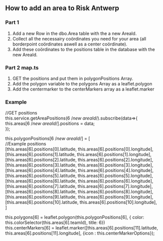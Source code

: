 ## How to add an area to Risk Antwerp  

### Part 1  

1. Add a new Row in the dbo.Area table with the a new AreaId.  
2. Collect all the necessairy coördinates you need for your area (all borderpoint coördinates aswell as a center coördinate).  
3. Add these coördinates to the positions table in the database with the new AreaId.  

### Part 2  map.ts  

1. GET the positions and put them in polygonPositions Array.  
2. Add the polygon variable to the polygons Array as a leaflet.polygon  
3. Add the centermarker to the centerMarkers array as a leaflet.marker  


### Example  

//GET positions  
this.service.getAreaPositions(6 /*new areaId*/).subscribe(data=>{  
	this.areas[6 /*new areaId*/].positions = data;  
});  

this.polygonPositions[6 /*new areaId*/] = [  
							  //Example positions  
	                          [this.areas[6].positions[0].latitude, this.areas[6].positions[0].longitude],  
                              [this.areas[6].positions[1].latitude, this.areas[6].positions[1].longitude],  
                              [this.areas[6].positions[2].latitude, this.areas[6].positions[2].longitude],  
                              [this.areas[6].positions[3].latitude, this.areas[6].positions[3].longitude],  
                              [this.areas[6].positions[4].latitude, this.areas[6].positions[4].longitude],  
                              [this.areas[6].positions[5].latitude, this.areas[6].positions[5].longitude],  
                              [this.areas[6].positions[6].latitude, this.areas[6].positions[6].longitude],  
                              [this.areas[6].positions[7].latitude, this.areas[6].positions[7].longitude],  
                              [this.areas[6].positions[8].latitude, this.areas[6].positions[8].longitude],  
                              [this.areas[6].positions[9].latitude, this.areas[6].positions[9].longitude],  
                              [this.areas[6].positions[10].latitude, this.areas[6].positions[10].longitude],  
]  

this.polygons[6] = leaflet.polygon(this.polygonPositions[6], { color: this.colorSelector(this.areas[6].teamId), title: 6})  
this.centerMarkers[6] = leaflet.marker([this.areas[6].positions[11].latitude, this.areas[6].positions[11].longitude], {icon : this.centerMarkerOptions});  